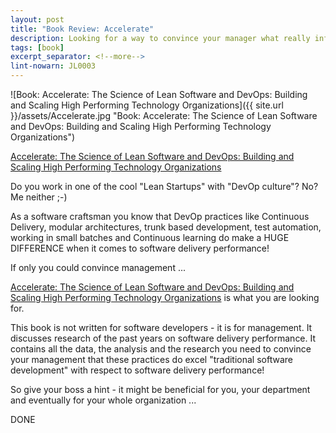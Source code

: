 ```yaml
---
layout: post
title: "Book Review: Accelerate"
description: Looking for a way to convince your manager what really influences software delivery performance? Here is the book you need. 
tags: [book]
excerpt_separator: <!--more-->
lint-nowarn: JL0003
---
```


![Book: Accelerate: The Science of Lean Software and DevOps: Building and Scaling High Performing Technology Organizations]({{ site.url }}/assets/Accelerate.jpg "Book: Accelerate: The Science of Lean Software and DevOps: Building and Scaling High Performing Technology Organizations")

[Accelerate: The Science of Lean Software and DevOps: Building and Scaling High Performing Technology Organizations](https://www.amazon.com/Accelerate-Software-Performing-Technology-Organizations/dp/1942788339/ref=sr_1_1?ie=UTF8&qid=1549197850&sr=8-1&keywords=accelerate)

Do you work in one of the cool "Lean Startups" with "DevOp culture"? No? Me neither ;-)

As a software craftsman you know that DevOp practices like Continuous Delivery, modular architectures, 
trunk based development, test automation, working in small batches and Continuous learning do make a HUGE DIFFERENCE 
when it comes to software delivery performance!

If only you could convince management ...
 
<!--more-->

[Accelerate: The Science of Lean Software and DevOps: Building and Scaling High Performing Technology Organizations](https://www.amazon.com/Accelerate-Software-Performing-Technology-Organizations/dp/1942788339/ref=sr_1_1?ie=UTF8&qid=1549197850&sr=8-1&keywords=accelerate)
is what you are looking for.

This book is not written for software developers - it is for management. It discusses research of the past years on software
delivery performance. It contains all the data, the analysis and the research you need to convince your management that these practices 
do excel "traditional software development" with respect to software delivery performance!

So give your boss a hint - it might be beneficial for you, your department and eventually for your whole organization ...

DONE